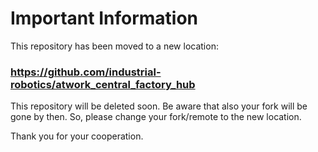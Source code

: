 # Important Information
This repository has been moved to a new location:

### https://github.com/industrial-robotics/atwork_central_factory_hub

This repository will be deleted soon. Be aware that also your fork will be gone by then. So, please change your fork/remote to the new location.

Thank you for your cooperation.
